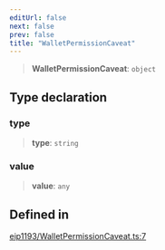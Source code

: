 ```yaml
---
editUrl: false
next: false
prev: false
title: "WalletPermissionCaveat"
---
```


> **WalletPermissionCaveat**: `object`

## Type declaration

### type

> **type**: `string`

### value

> **value**: `any`

## Defined in

[eip1193/WalletPermissionCaveat.ts:7](https://github.com/qbzzt/tevm-monorepo/blob/main/packages/decorators/src/eip1193/WalletPermissionCaveat.ts#L7)
